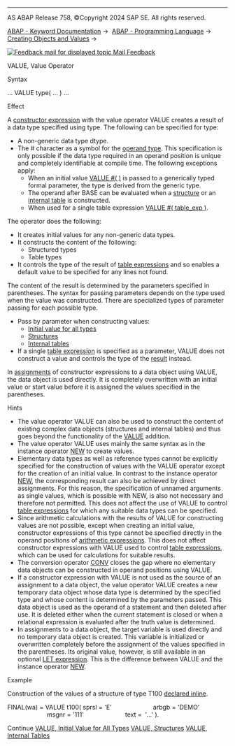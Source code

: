   

* * *

AS ABAP Release 758, ©Copyright 2024 SAP SE. All rights reserved.

[ABAP - Keyword Documentation](https://help.sap.com/doc/abapdocu_latest_index_htm/latest/en-US/abenabap.htm) →  [ABAP - Programming Language](https://help.sap.com/doc/abapdocu_latest_index_htm/latest/en-US/abenabap_reference.htm) →  [Creating Objects and Values](https://help.sap.com/doc/abapdocu_latest_index_htm/latest/en-US/abencreate_objects.htm) → 

 [![](Mail.gif?object=Mail.gif "Feedback mail for displayed topic") Mail Feedback](mailto:f1_help@sap.com?subject=Feedback%20on%20ABAP%20Documentation&body=Document:%20VALUE%2C%20Value%20Operator%2C%20ABENCONSTRUCTOR_EXPRESSION_VALUE%2C%20758%0D%0A%0D%0AError:%0D%0A%0D%0A%0D%0A%0D%0ASuggestion%20for%20improvement:)

VALUE, Value Operator

Syntax

... VALUE type( ... ) ...

Effect

A [constructor expression](https://help.sap.com/doc/abapdocu_latest_index_htm/latest/en-US/abenconstructor_expressions.htm) with the value operator VALUE creates a result of a data type specified using type. The following can be specified for type:

-   A non-generic data type dtype.
-   The # character as a symbol for the [operand type](https://help.sap.com/doc/abapdocu_latest_index_htm/latest/en-US/abenoperand_type_glosry.htm "Glossary Entry"). This specification is only possible if the data type required in an operand position is unique and completely identifiable at compile time. The following exceptions apply:
    -   When an initial value [VALUE #( )](https://help.sap.com/doc/abapdocu_latest_index_htm/latest/en-US/abenvalue_constructor_params_init.htm) is passed to a generically typed formal parameter, the type is derived from the generic type.
    -   The operand after BASE can be evaluated when a [structure](https://help.sap.com/doc/abapdocu_latest_index_htm/latest/en-US/abenvalue_constructor_params_struc.htm) or an [internal table](https://help.sap.com/doc/abapdocu_latest_index_htm/latest/en-US/abenvalue_constructor_params_itab.htm) is constructed.
    -   When used for a single table expression [VALUE #( table\_exp )](https://help.sap.com/doc/abapdocu_latest_index_htm/latest/en-US/abentable_exp_result.htm).

The operator does the following:

-   It creates initial values for any non-generic data types.
-   It constructs the content of the following:
    -   Structured types
    -   Table types
-   It controls the type of the result of [table expressions](https://help.sap.com/doc/abapdocu_latest_index_htm/latest/en-US/abentable_expression_glosry.htm "Glossary Entry") and so enables a default value to be specified for any lines not found.

The content of the result is determined by the parameters specified in parentheses. The syntax for passing parameters depends on the type used when the value was constructed. There are specialized types of parameter passing for each possible type.

-   Pass by parameter when constructing values:
    -   [Initial value for all types](https://help.sap.com/doc/abapdocu_latest_index_htm/latest/en-US/abenvalue_constructor_params_init.htm)
    -   [Structures](https://help.sap.com/doc/abapdocu_latest_index_htm/latest/en-US/abenvalue_constructor_params_struc.htm)
    -   [Internal tables](https://help.sap.com/doc/abapdocu_latest_index_htm/latest/en-US/abenvalue_constructor_params_itab.htm)
-   If a single [table expression](https://help.sap.com/doc/abapdocu_latest_index_htm/latest/en-US/abentable_expressions.htm) is specified as a parameter, VALUE does not construct a value and controls the type of the [result](https://help.sap.com/doc/abapdocu_latest_index_htm/latest/en-US/abentable_exp_result.htm) instead.

In [assignments](https://help.sap.com/doc/abapdocu_latest_index_htm/latest/en-US/abenequals_operator.htm) of constructor expressions to a data object using VALUE, the data object is used directly. It is completely overwritten with an initial value or start value before it is assigned the values specified in the parentheses.

Hints

-   The value operator VALUE can also be used to construct the content of existing complex data objects (structures and internal tables) and thus goes beyond the functionality of the [VALUE](https://help.sap.com/doc/abapdocu_latest_index_htm/latest/en-US/abapdata_options.htm) addition.
-   The value operator VALUE uses mainly the same syntax as in the instance operator [NEW](https://help.sap.com/doc/abapdocu_latest_index_htm/latest/en-US/abenconstructor_expression_new.htm) to create values.
-   Elementary data types as well as reference types cannot be explicitly specified for the construction of values with the VALUE operator except for the creation of an initial value. In contrast to the instance operator [NEW](https://help.sap.com/doc/abapdocu_latest_index_htm/latest/en-US/abenconstructor_expression_new.htm), the corresponding result can also be achieved by direct assignments. For this reason, the specification of unnamed arguments as single values, which is possible with NEW, is also not necessary and therefore not permitted. This does not affect the use of VALUE to control [table expressions](https://help.sap.com/doc/abapdocu_latest_index_htm/latest/en-US/abentable_expression_glosry.htm "Glossary Entry") for which any suitable data types can be specified.
-   Since arithmetic calculations with the results of VALUE for constructing values are not possible, except when creating an initial value, constructor expressions of this type cannot be specified directly in the operand positions of [arithmetic expressions](https://help.sap.com/doc/abapdocu_latest_index_htm/latest/en-US/abenarithmetic_expression_glosry.htm "Glossary Entry"). This does not affect constructor expressions with VALUE used to control [table expressions](https://help.sap.com/doc/abapdocu_latest_index_htm/latest/en-US/abentable_expression_glosry.htm "Glossary Entry"), which can be used for calculations for suitable results.
-   The conversion operator [CONV](https://help.sap.com/doc/abapdocu_latest_index_htm/latest/en-US/abenconstructor_expression_conv.htm) closes the gap where no elementary data objects can be constructed in operand positions using VALUE.
-   If a constructor expression with VALUE is not used as the source of an assignment to a data object, the value operator VALUE creates a new temporary data object whose data type is determined by the specified type and whose content is determined by the parameters passed. This data object is used as the operand of a statement and then deleted after use. It is deleted either when the current statement is closed or when a relational expression is evaluated after the truth value is determined.
-   In assignments to a data object, the target variable is used directly and no temporary data object is created. This variable is initialized or overwritten completely before the assignment of the values specified in the parentheses. Its original value, however, is still available in an optional [LET expression](https://help.sap.com/doc/abapdocu_latest_index_htm/latest/en-US/abaplet.htm). This is the difference between VALUE and the instance operator [NEW](https://help.sap.com/doc/abapdocu_latest_index_htm/latest/en-US/abenconstructor_expression_new.htm).

Example

Construction of the values of a structure of type T100 [declared inline](https://help.sap.com/doc/abapdocu_latest_index_htm/latest/en-US/abeninline_declarations.htm).

FINAL(wa) = VALUE t100( sprsl = 'E'
                       arbgb = 'DEMO'
                       msgnr = '111'
                       text =  '...' ).

Continue
[VALUE, Initial Value for All Types](https://help.sap.com/doc/abapdocu_latest_index_htm/latest/en-US/abenvalue_constructor_params_init.htm)
[VALUE, Structures](https://help.sap.com/doc/abapdocu_latest_index_htm/latest/en-US/abenvalue_constructor_params_struc.htm)
[VALUE, Internal Tables](https://help.sap.com/doc/abapdocu_latest_index_htm/latest/en-US/abenvalue_constructor_params_itab.htm)
